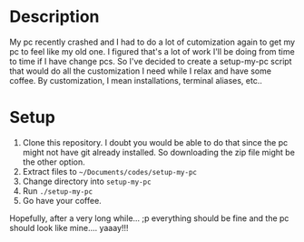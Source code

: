 # Description
 My pc recently crashed and I had to do a lot of cutomization again to get my pc to feel like my old one. I figured that's a lot of work I'll be doing from time to time if I have change pcs. So I've decided to create a setup-my-pc script that would do all the customization I need while I relax and have some coffee. By customization, I mean installations, terminal aliases, etc..
 
# Setup
1. Clone this repository. I doubt you would be able to do that since the pc might not have git already installed. So downloading the zip file might be the other option.
2. Extract files to `~/Documents/codes/setup-my-pc` 
3. Change directory into `setup-my-pc`
4. Run `./setup-my-pc`
5. Go have your coffee.

Hopefully, after a very long while... ;p everything should be fine and the pc should look like mine.... yaaay!!!
